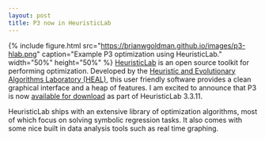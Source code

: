 ```yaml
---
layout: post
title: P3 now in HeuristicLab
---
```


{% include figure.html src="https://brianwgoldman.github.io/images/p3-hlab.png" caption="Example P3 optimization using HeuristicLab." width="50%" height="50%" %}
[HeuristicLab](http://dev.heuristiclab.com/trac.fcgi/wiki) is an open source toolkit for performing optimization.
Developed by the [Heuristic and Evolutionary Algorithms Laboratory (HEAL)](http://heal.heuristiclab.com/), this user friendly software
provides a clean graphical interface and a heap of features. I am excited to announce that P3 is now
[available for download](http://dev.heuristiclab.com/trac.fcgi/wiki/Download) as part of HeuristicLab 3.3.11.

HeuristicLab ships with an extensive library of optimization algorithms, most of which focus on solving symbolic regression tasks.
It also comes with some nice built in data analysis tools such as real time graphing.
